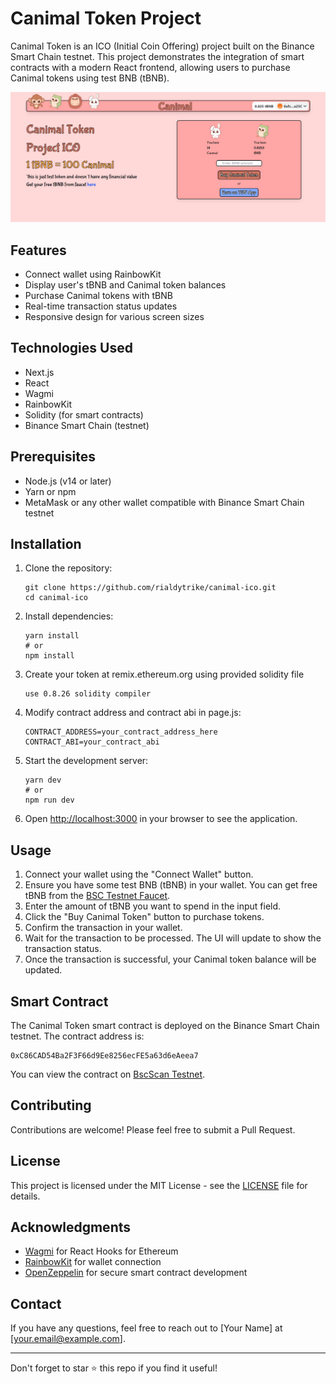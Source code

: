 # Canimal Token Project

Canimal Token is an ICO (Initial Coin Offering) project built on the Binance Smart Chain testnet. This project demonstrates the integration of smart contracts with a modern React frontend, allowing users to purchase Canimal tokens using test BNB (tBNB).

![Canimal Token Project Screenshot](./screenshots/canimal-token-screenshot.png)

## Features

- Connect wallet using RainbowKit
- Display user's tBNB and Canimal token balances
- Purchase Canimal tokens with tBNB
- Real-time transaction status updates
- Responsive design for various screen sizes

## Technologies Used

- Next.js
- React
- Wagmi
- RainbowKit
- Solidity (for smart contracts)
- Binance Smart Chain (testnet)

## Prerequisites

- Node.js (v14 or later)
- Yarn or npm
- MetaMask or any other wallet compatible with Binance Smart Chain testnet

## Installation

1. Clone the repository:
   ```
   git clone https://github.com/rialdytrike/canimal-ico.git
   cd canimal-ico
   ```

2. Install dependencies:
   ```
   yarn install
   # or
   npm install
   ```
3. Create your token at remix.ethereum.org using provided solidity file
   ```
   use 0.8.26 solidity compiler
   ```
4. Modify contract address and contract abi in page.js:
   ```
   CONTRACT_ADDRESS=your_contract_address_here
   CONTRACT_ABI=your_contract_abi
   ```

5. Start the development server:
   ```
   yarn dev
   # or
   npm run dev
   ```

5. Open [http://localhost:3000](http://localhost:3000) in your browser to see the application.

## Usage

1. Connect your wallet using the "Connect Wallet" button.
2. Ensure you have some test BNB (tBNB) in your wallet. You can get free tBNB from the [BSC Testnet Faucet](https://testnet.binance.org/faucet-smart).
3. Enter the amount of tBNB you want to spend in the input field.
4. Click the "Buy Canimal Token" button to purchase tokens.
5. Confirm the transaction in your wallet.
6. Wait for the transaction to be processed. The UI will update to show the transaction status.
7. Once the transaction is successful, your Canimal token balance will be updated.

## Smart Contract

The Canimal Token smart contract is deployed on the Binance Smart Chain testnet. The contract address is:


```
0xC86CAD54Ba2F3F66d9Ee8256ecFE5a63d6eAeea7
```

You can view the contract on [BscScan Testnet](https://testnet.bscscan.com/address/0xC86CAD54Ba2F3F66d9Ee8256ecFE5a63d6eAeea7).

## Contributing

Contributions are welcome! Please feel free to submit a Pull Request.

## License

This project is licensed under the MIT License - see the [LICENSE](LICENSE) file for details.

## Acknowledgments

- [Wagmi](https://wagmi.sh/) for React Hooks for Ethereum
- [RainbowKit](https://www.rainbowkit.com/) for wallet connection
- [OpenZeppelin](https://openzeppelin.com/) for secure smart contract development

## Contact

If you have any questions, feel free to reach out to [Your Name] at [your.email@example.com].

---

Don't forget to star ⭐ this repo if you find it useful!
